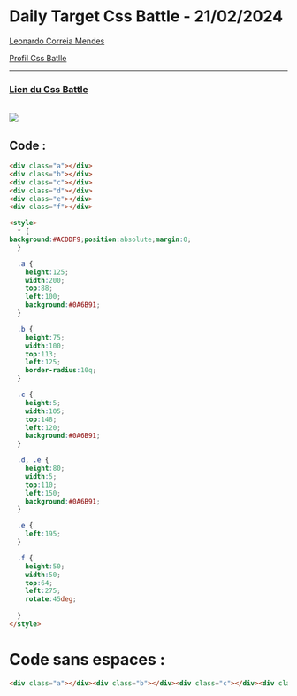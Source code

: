 # Daily Target Css Battle - 21/02/2024

[Leonardo Correia Mendes](https://github.com/leonardo-correiamendes)

[Profil Css Batlle](https://cssbattle.dev/player/PxahljaEJJesW2q41DyRFOpJIt73)

<hr>

### [Lien du Css Battle](https://cssbattle.dev/play/yBqlPx8Ub5fgYAZS2ykX)
<br>

<img src="https://firebasestorage.googleapis.com/v0/b/cssbattleapp.appspot.com/o/user%2Fummd3POvEDfFyeFvVdOMG3OOrwE2%2Ftargets%2Ftarget_6S7YCBv.png?alt=media">

<br>


## Code : 
```html
<div class="a"></div>
<div class="b"></div>
<div class="c"></div>
<div class="d"></div>
<div class="e"></div>
<div class="f"></div>

<style>
  * {
background:#ACDDF9;position:absolute;margin:0;
  }

  .a {
    height:125;
    width:200;
    top:88;
    left:100;
    background:#0A6B91;
  }

  .b {
    height:75;
    width:100;
    top:113;
    left:125;
    border-radius:10q;
  }

  .c {
    height:5;
    width:105;
    top:148;
    left:120;
    background:#0A6B91;
  }

  .d, .e {
    height:80;
    width:5;
    top:110;
    left:150;
    background:#0A6B91;
  }

  .e {
    left:195;
  }

  .f {
    height:50;
    width:50;
    top:64;
    left:275;
    rotate:45deg;
   
  }
</style>
```

# Code sans espaces : 

```html
<div class="a"></div><div class="b"></div><div class="c"></div><div class="d"></div><div class="e"></div><div class="f"></div><style>*{background:#ACDDF9;position:absolute;margin:0;}.a{height:125;width:200;top:88;left:100;background:#0A6B91;}.b{height:75;width:100;top:113;left:125;border-radius:10q;}.c{height:5;width:105;top:148;left:120;background:#0A6B91;}.d,.e{height:80;width:5;top:110;left:150;background:#0A6B91;}.e{left:195;}.f{height:50;width:50;top:64;left:275;rotate:45deg;}</style>
```

